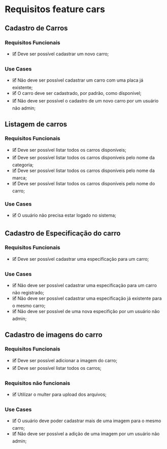 # Requisitos feature cars

## Cadastro de Carros

### Requisitos Funcionais
- 🗹 Deve ser possível cadastrar um novo carro;

### Use Cases
- 🗹 Não deve ser possível cadastrar um carro com uma placa já existente;
- 🗹 O carro deve ser cadastrado, por padrão, como dísponivel;
- 🗹 Não deve ser possível o cadastro de um novo carro por um usuário não admin;

## Listagem de carros

### Requisitos Funcionais
- 🗹 Deve ser possível listar todos os carros disponíveis;
- 🗹 Deve ser possível listar todos os carros disponíveis pelo nome da categoria;
- 🗹 Deve ser possível listar todos os carros disponíveis pelo nome da marca;
- 🗹 Deve ser possível listar todos os carros disponíveis pelo nome do carro;

### Use Cases
- 🗹 O usuário não precisa estar logado no sistema;

## Cadastro de Especificação do carro

### Requisitos Funcionais
- 🗹 Deve ser possível cadastrar uma especifícação para um carro;

### Use Cases
- 🗹 Não deve ser possível cadastrar uma especificação para um carro não registrado;
- 🗹 Não deve ser possível cadastrar uma especificação já existente para o mesmo carro;
- 🗹 Não deve ser possível de uma nova especifição por um usuário não admin;

## Cadastro de imagens do carro

### Requisitos Funcionais
- 🗹 Deve ser possível adicionar a imagem do carro;
- 🗹 Deve ser possível listar todos os carros;

### Requisitos não funcionais
- 🗹 Utilizar o multer para upload dos arquivos;

### Use Cases
- 🗹 O usuário deve poder cadastrar mais de uma imagem para o mesmo carro;
- 🗹 Não deve ser possível a adição de uma imagem por um usuário não admin;
